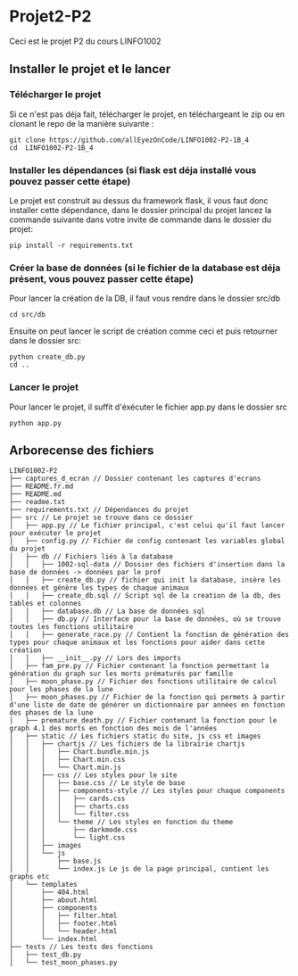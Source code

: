 # Projet2-P2

Ceci est le projet P2 du cours LINFO1002


## Installer le projet et le lancer

### Télécharger le projet

Si ce n'est pas déja fait, télécharger le projet, en téléchargeant le zip ou en clonant le repo de la manière suivante :

```
git clone https://github.com/allEyezOnCode/LINFO1002-P2-1B_4
cd  LINFO1002-P2-1B_4
```

### Installer les dépendances (si flask est déja installé vous pouvez passer cette étape)

Le projet est construit au dessus du framework flask, il vous faut donc installer cette dépendance, dans le dossier principal du projet lancez la commande suivante dans votre invite de commande dans le dossier du projet:

```
pip install -r requirements.txt
```

### Créer la base de données (si le fichier de la database est déja présent, vous pouvez passer cette étape)


Pour lancer la création de la DB, il faut vous rendre dans le dossier src/db
```
cd src/db
```

Ensuite on peut lancer le script de création comme ceci et puis retourner dans le dossier src:

```
python create_db.py
cd ..
```


### Lancer le projet

Pour lancer le projet, il suffit d'éxécuter le fichier app.py dans le dossier src

```
python app.py
```

## Arborecense des fichiers

```
LINFO1002-P2
├── captures_d_ecran // Dossier contenant les captures d'ecrans
├── README.fr.md
├── README.md
├── readme.txt
├── requirements.txt // Dépendances du projet
├── src // Le projet se trouve dans ce dossier
│   ├── app.py // Le fichier principal, c'est celui qu'il faut lancer pour exécuter le projet
│   ├── config.py // Fichier de config contenant les variables global du projet
│   ├── db // Fichiers liés à la database
│   │   ├── 1002-sql-data // Dossier des fichiers d'insertion dans la base de données -> données par le prof
│   │   ├── create_db.py // fichier qui init la database, insère les données et génère les types de chaque animaux
│   │   ├── create_db.sql // Script sql de la creation de la db, des tables et colonnes
│   │   ├── database.db // La base de données sql
│   │   ├── db.py // Interface pour la base de données, où se trouve toutes les fonctions utilitaire
│   │   ├── generate_race.py // Contient la fonction de génération des types pour chaque animaux et les fonctions pour aider dans cette création
│   │   ├── __init__.py // Lors des imports
│   ├── fam_pre.py // Fichier contenant la fonction permettant la génération du graph sur les morts prématurés par famille
│   ├── moon_phase.py // Fichier des fonctions utilitaire de calcul pour les phases de la lune
│   ├── moon_phases.py // Fichier de la fonction qui permets à partir d'une liste de date de générer un dictionnaire par années en fonction des phases de la lune
│   ├── premature_death.py // Fichier contenant la fonction pour le graph 4.1 des morts en fonction des mois de l'années
│   ├── static // Les fichiers static du site, js css et images
│   │   ├── chartjs // Les fichiers de la librairie chartjs
│   │   │   ├── Chart.bundle.min.js
│   │   │   ├── Chart.min.css
│   │   │   └── Chart.min.js
│   │   ├── css // Les styles pour le site
│   │   │   ├── base.css // Le style de base
│   │   │   ├── components-style // Les styles pour chaque components
│   │   │   │   ├── cards.css
│   │   │   │   ├── charts.css
│   │   │   │   └── filter.css
│   │   │   └── theme // Les styles en fonction du theme
│   │   │       ├── darkmode.css
│   │   │       └── light.css
│   │   ├── images
│   │   └── js
│   │       ├── base.js
│   │       └── index.js Le js de la page principal, contient les graphs etc
│   └── templates
│       ├── 404.html
│       ├── about.html
│       ├── components
│       │   ├── filter.html
│       │   ├── footer.html
│       │   └── header.html
│       └── index.html
├── tests // Les tests des fonctions
│   ├── test_db.py
│   └── test_moon_phases.py
```
